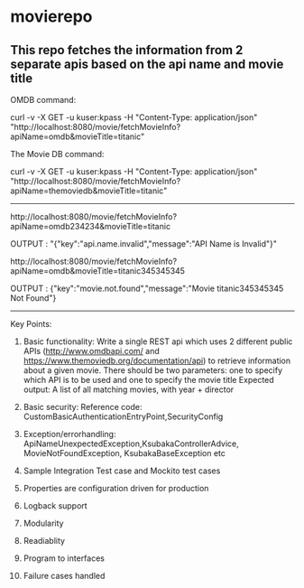 # movierepo
This repo fetches the information from 2 separate apis  based on the api name and movie title
------------------------------------------------------------------------------------------------------------------------------------------

OMDB command:


curl -v -X GET -u kuser:kpass -H "Content-Type: application/json" "http://localhost:8080/movie/fetchMovieInfo?apiName=omdb&movieTitle=titanic"


The Movie DB command:

curl -v -X GET -u kuser:kpass -H "Content-Type: application/json" "http://localhost:8080/movie/fetchMovieInfo?apiName=themoviedb&movieTitle=titanic"

------------------------------------------------------------------------------------------------------------------------------------------

http://localhost:8080/movie/fetchMovieInfo?apiName=omdb234234&movieTitle=titanic

OUTPUT :    "{"key":"api.name.invalid","message":"API Name is Invalid"}"

http://localhost:8080/movie/fetchMovieInfo?apiName=omdb&movieTitle=titanic345345345


OUTPUT :   {"key":"movie.not.found","message":"Movie titanic345345345 Not Found"}

------------------------------------------------------------------------------------------------------------------------------------------


Key Points:
1. Basic functionality: 
Write a single REST api which uses 2 different public APIs (http://www.omdbapi.com/ and https://www.themoviedb.org/documentation/api) to retrieve information about a given movie.
There should be two parameters: one to specify which API is to be used and one to specify the movie title
Expected output: A list of all matching movies, with year + director

2. Basic security: Reference code:  CustomBasicAuthenticationEntryPoint,SecurityConfig
3. Exception/errorhandling: ApiNameUnexpectedException,KsubakaControllerAdvice, MovieNotFoundException, KsubakaBaseException etc
4. Sample Integration Test case and Mockito test cases
5. Properties are configuration driven for production
6. Logback support
7. Modularity
8. Readiablity 
9. Program to interfaces
10. Failure cases handled

